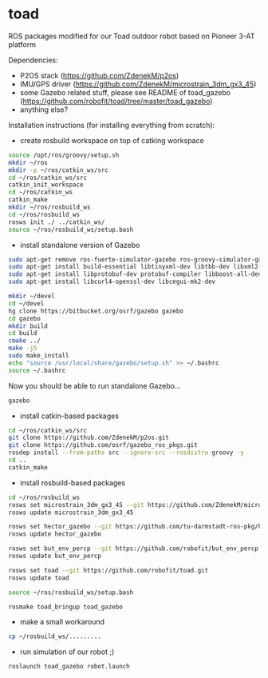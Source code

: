 toad
====

ROS packages modified for our Toad outdoor robot based on Pioneer 3-AT platform


Dependencies:

* P2OS stack (https://github.com/ZdenekM/p2os)
* IMU/GPS driver (https://github.com/ZdenekM/microstrain_3dm_gx3_45)
* some Gazebo related stuff, please see README of toad_gazebo (https://github.com/robofit/toad/tree/master/toad_gazebo)
* anything else?

Installation instructions (for installing everything from scratch):

* create rosbuild workspace on top of catking workspace

```bash
source /opt/ros/groovy/setup.sh
mkdir ~/ros
mkdir -p ~/ros/catkin_ws/src
cd ~/ros/catkin_ws/src
catkin_init_workspace
cd ~/ros/catkin_ws
catkin_make
mkdir ~/ros/rosbuild_ws
cd ~/ros/rosbuild_ws
rosws init ./ ../catkin_ws/
source ~/ros/rosbuild_ws/setup.bash
```

* install standalone version of Gazebo

```bash
sudo apt-get remove ros-fuerte-simulator-gazebo ros-groovy-simulator-gazebo
sudo apt-get install build-essential libtinyxml-dev libtbb-dev libxml2-dev libqt4-dev pkg-config  libprotoc-dev libfreeimage-dev
sudo apt-get install libprotobuf-dev protobuf-compiler libboost-all-dev freeglut3-dev cmake libogre-dev libtar-dev
sudo apt-get install libcurl4-openssl-dev libcegui-mk2-dev

mkdir ~/devel
cd ~/devel
hg clone https://bitbucket.org/osrf/gazebo gazebo
cd gazebo
mkdir build
cd build
cmake ../
make -j5
sudo make_install
echo "source /usr/local/share/gazebo/setup.sh" >> ~/.bashrc
source ~/.bashrc
```

Now you should be able to run standalone Gazebo...

```bash
gazebo
```

* install catkin-based packages

```bash
cd ~/ros/catkin_ws/src
git clone https://github.com/ZdenekM/p2os.git
git clone https://github.com/osrf/gazebo_ros_pkgs.git
rosdep install --from-paths src --ignore-src --rosdistro groovy -y
cd ..
catkin_make
```

* install rosbuild-based packages

```bash
cd ~/ros/rosbuild_ws
rosws set microstrain_3dm_gx3_45 --git https://github.com/ZdenekM/microstrain_3dm_gx3_45.git
rosws update microstrain_3dm_gx3_45

rosws set hector_gazebo --git https://github.com/tu-darmstadt-ros-pkg/hector_gazebo.git
rosws update hector_gazebo

rosws set but_env_percp --git https://github.com/robofit/but_env_percp.git
rosws update but_env_percp

rosws set toad --git https://github.com/robofit/toad.git
rosws update toad

source ~/ros/rosbuild_ws/setup.bash

rosmake toad_bringup toad_gazebo
```

* make a small workaround

```bash
cp ~/rosbuild_ws/.........
```


* run simulation of our robot ;)

```bash
roslaunch toad_gazebo robot.launch
```


